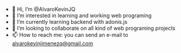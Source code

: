 - 👋 Hi, I’m @AlvaroKevinJQ
- 👀 I’m interested in learning and working web programing
- 🌱 I’m currently learning backend with adonis.js
- 💞️ I’m looking to collaborate on all kind of web programing projects
- 📫 How to reach me: you can send an e-mail to alvarokevinjimenezq@gmail.com

